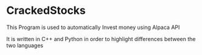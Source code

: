 # CrackedStocks

This Program is used to automatically Invest money using Alpaca API

It is written in C++ and Python in order to highlight differences between the two languages
